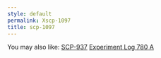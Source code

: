 ```yaml
---
style: default
permalink: Xscp-1097
title: scp-1097
---
```

You may also like:
[SCP-937](http://scp-wiki.net/scp-937)
[Experiment Log 780 A](http://scp-wiki.net/experiment-log-780-a)